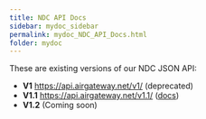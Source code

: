 ```yaml
---
title: NDC API Docs
sidebar: mydoc_sidebar
permalink: mydoc_NDC_API_Docs.html
folder: mydoc
---
```


These are existing versions of our NDC JSON API:

- **V1** https://api.airgateway.net/v1/ (deprecated)
- **V1.1** https://api.airgateway.net/v1.1/ ([docs](https://api.airgateway.net/v1.1/swagger-ui/))
- **V1.2** (Coming soon)
